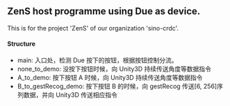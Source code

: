 ## ZenS host programme using Due as device.
This is for the project 'ZenS' of our organization 'sino-crdc'.

#### Structure
- main: 入口处，检测 Due 按下的按钮，根据按钮控制分流。
- none_to_demo: 没按下按钮时候，向 Unity3D 持续传送角度等数据指令
- A_to_demo: 按下按钮 A 时候，向 Unity3D 持续传送角度等数据指令
- B_to_gestRecog_demo: 按下按钮 B 的时候，向 gestRecog 传送\[6, 256\]序列数据，并向 Unity3D 传送相应指令